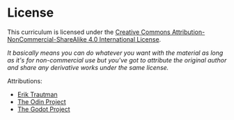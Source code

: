 # License

This curriculum is licensed under the [Creative Commons Attribution-NonCommercial-ShareAlike 4.0 International License](http://creativecommons.org/licenses/by-nc-sa/4.0/).  

*It basically means you can do whatever you want with the material as long as it's for non-commercial use but you've got to attribute the original author  and share any derivative works under the same license.*

Attributions:

- [Erik Trautman](http://github.com/eriktrautman)
- [The Odin Project](https://github.com/TheOdinProject)
- [The Godot Project](https://github.com/godotengine)

